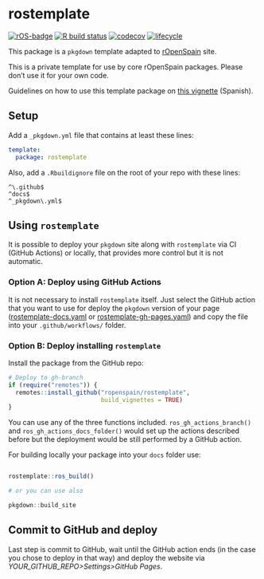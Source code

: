 # rostemplate

<!-- badges: start -->
[![rOS-badge](https://ropenspain.github.io/rostemplate/reference/figures/ropenspain-badge.svg)](https://ropenspain.es/)
[![R build status](https://github.com/ropenspain/rostemplate/workflows/R-CMD-check/badge.svg)](https://github.com/ropenspain/rostemplate/actions)
[![codecov](https://codecov.io/gh/ropenspain/rostemplate/branch/main/graph/badge.svg)](https://codecov.io/gh/ropenspain/rostemplate)
[![lifecycle](https://lifecycle.r-lib.org/articles/figures/lifecycle-experimental.svg)](https://lifecycle.r-lib.org/articles/stages.html)
<!-- badges: end -->


This package is a `pkgdown` template adapted to 
[rOpenSpain](https://ropenspain.es/) site.

This is a private template for use by core rOpenSpain packages. 
Please don’t use it for your own code.

Guidelines on how to use this template 
package on 
[this vignette](https://ropenspain.github.io/rostemplate/articles/rostemplate.html) 
(Spanish).

## Setup

Add a `_pkgdown.yml` file that contains at least these lines:

```yaml
template:
  package: rostemplate
```

Also, add a `.Rbuildignore` file on the root of your repo with these lines:

```
^\.github$
^docs$
^_pkgdown\.yml$
```

## Using `rostemplate`

It is possible to deploy your `pkgdown` site along with `rostemplate` via CI 
(GitHub Actions) or locally, that provides more control but it is 
not automatic.

### Option A: Deploy using GitHub Actions

It is not necessary to install `rostemplate` itself. Just select the GitHub
action that you want to use for deploy the `pkgdown` version of your page
([rostemplate-docs.yaml](https://github.com/ropenspain/rostemplate/blob/main/inst/yaml/rostemplate-docs.yaml) or [rostemplate-gh-pages.yaml](https://github.com/ropenspain/rostemplate/blob/main/inst/yaml/rostemplate-gh-pages.yaml)) and copy the file into your 
`.github/workflows/` folder.

### Option B: Deploy installing `rostemplate` 

Install the package from the GitHub repo:

```r
# Deploy to gh-branch
if (require("remotes")) {
  remotes::install_github("ropenspain/rostemplate",
                          build_vignettes = TRUE)
}
```

You can use any of the three functions included. `ros_gh_actions_branch()` and 
`ros_gh_actions_docs_folder()` would set up the actions described before but 
the deployment would be still performed by a GitHub action.

For building locally your package into your `docs` folder use:

```r

rostemplate::ros_build()

# or you can use also

pkgdown::build_site

```

## Commit to GitHub and deploy

Last step is commit to GitHub, wait until the GitHub action ends (in the case
you chose to deploy in that way) and deploy the website via 
*YOUR_GITHUB_REPO>Settings>GitHub Pages*.
